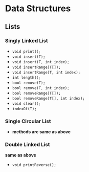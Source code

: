# Data Structures
 
## Lists
### Singly Linked List
  - `void print();`
  - `void insert(T);`
  - `void insert(T, int index);`
  - `void insertRange(T[]);`
  - `void insertRange(T, int index);`
  - `int length();`
  - `bool remove(T);`
  - `bool remove(T, int index);`
  - `bool removeRange(T[]);`
  - `bool removeRange(T[], int index);`
  - `void clear();`
  - `indexOf(T);`
### Single Circular List
  - **methods are same as above**
### Double Linked List
  **same as above**
  - `void printReverse();`
